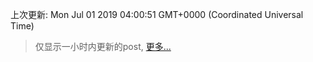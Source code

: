
  
 上次更新: Mon Jul 01 2019 04:00:51 GMT+0000 (Coordinated Universal Time) 

 > 仅显示一小时内更新的post, [更多...](screenshots/)
  